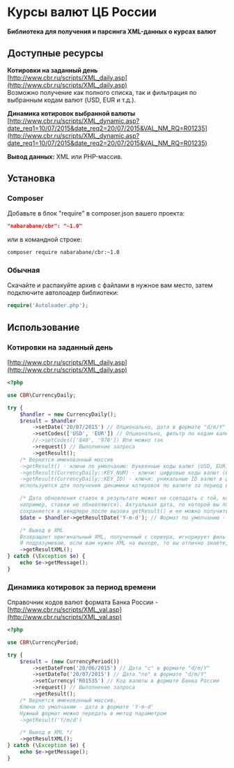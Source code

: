 # Курсы валют ЦБ России
**Библиотека для получения и парсинга XML-данных о курсах валют**

## Доступные ресурсы
**Котировки на заданный день**  
[http://www.cbr.ru/scripts/XML_daily.asp](http://www.cbr.ru/scripts/XML_daily.asp)  
Возможно получение как полного списка, так и фильтрация по выбранным кодам валют (USD, EUR и т.д.).  

**Динамика котировок выбранной валюты**  
[http://www.cbr.ru/scripts/XML_dynamic.asp?date_req1=10/07/2015&date_req2=20/07/2015&VAL_NM_RQ=R01235](http://www.cbr.ru/scripts/XML_dynamic.asp?date_req1=10/07/2015&date_req2=20/07/2015&VAL_NM_RQ=R01235)

**Вывод данных:** XML или PHP-массив.

## Установка
### Composer
Добавьте в блок "require" в composer.json вашего проекта:
```json
"nabarabane/cbr": "~1.0"
```
или в командной строке:
```sh
composer require nabarabane/cbr:~1.0
```

### Обычная
Скачайте и распакуйте архив с файлами в нужное вам место, затем подключите автолоадер библиотеки:
```php
require('Autoloader.php');
```

## Использование
### Котировки на заданный день
[http://www.cbr.ru/scripts/XML_daily.asp](http://www.cbr.ru/scripts/XML_daily.asp)  
```php
<?php

use CBR\CurrencyDaily;

try {
    $handler = new CurrencyDaily();
    $result = $handler
        ->setDate('20/07/2015') // Опционально, дата в формате "d/m/Y"
        ->setCodes(['USD', 'EUR']) // Опционально, фильтр по кодам валют
        //->setCodes(['840', '978']) Или можно так
        ->request() // Выполнение запроса
        ->getResult();
    /* Вернется именованный массив
    ->getResult() - ключи по умолчанию: буквенные коды валют (USD, EUR)
    ->getResult(CurrencyDaily::KEY_NUM) - ключи: цифровые коды валют (840, 978)
    ->getResult(CurrencyDaily::KEY_ID) - ключи: уникальные ID валют в формате Банка России,
    используются для получения динамики котировок по валюте за период времени */

    /* Дата обновления ставок в результате может не совпадать с той, которую вы указали (по выходным дням,
    например, ставки не обновляются). Актуальная дата, по которой вы получили информацию
    сохраняется в хендлере после вызова getResult() и ее можно получить так */
    $date = $handler->getResultDate('Y-m-d'); // Формат по умолчанию - 'Y-m-d'

    /* Вывод в XML
    Возвращает оригинальный XML, полученный с сервера, игнорирует фильтр по кодам валют.
    Я подразумеваю, если вам нужен XML на выходе, то вы отлично знаете, что с ним делать */
    ->getResultXML();
} catch (\Exception $e) {
	echo $e->getMessage();
}
```

### Динамика котировок за период времени
Справочник кодов валют формата Банка России - [http://www.cbr.ru/scripts/XML_val.asp](http://www.cbr.ru/scripts/XML_val.asp)
```php
<?php

use CBR\CurrencyPeriod;

try {
    $result = (new CurrencyPeriod())
    	->setDateFrom('20/06/2015') // Дата "c" в формате "d/m/Y"
    	->setDateTo('20/07/2015') // Дата "по" в формате "d/m/Y"
    	->setCurrency('R01535') // Код валюты в формате Банка России
    	->request() // Выполнение запроса
    	->getResult();
    /* Вернется именованный массив.
    Ключи по умолчанию - дата в формате 'Y-m-d'
    Нужный формат можно передать в метод параметром
    ->getResult('Y/m/d')

    /* Вывод в XML */
    ->getResultXML();
} catch (\Exception $e) {
	echo $e->getMessage();
}
```